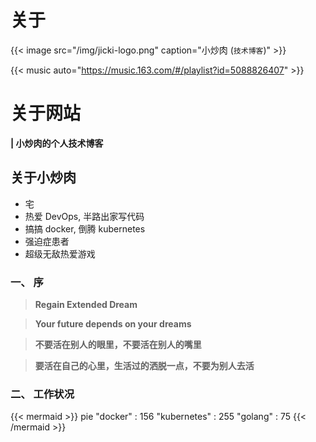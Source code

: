 # 关于



{{< image src="/img/jicki-logo.png" caption="小炒肉 (`技术博客`)" >}}


{{< music auto="https://music.163.com/#/playlist?id=5088826407" >}}




# 关于网站


**| 小炒肉的个人技术博客**



## 关于小炒肉

* 宅
* 热爱 DevOps, 半路出家写代码
* 搞搞 docker, 倒腾 kubernetes
* 强迫症患者
* 超级无敌热爱游戏


### 一、 序

> **Regain Extended Dream**

> **Your future depends on your dreams**

> **不要活在别人的眼里，不要活在别人的嘴里**

> **要活在自己的心里，生活过的洒脱一点，不要为别人去活**


### 二、 工作状况


{{< mermaid >}}
pie
    "docker" : 156
    "kubernetes" : 255
    "golang" : 75
{{< /mermaid >}}


